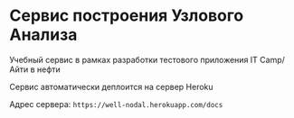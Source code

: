 # Сервис построения Узлового Анализа
Учебный сервис в рамках разработки тестового приложения IT Camp/Айти в нефти

Сервис автоматически деплоится на сервер Heroku

Адрес сервера: `https://well-nodal.herokuapp.com/docs`


